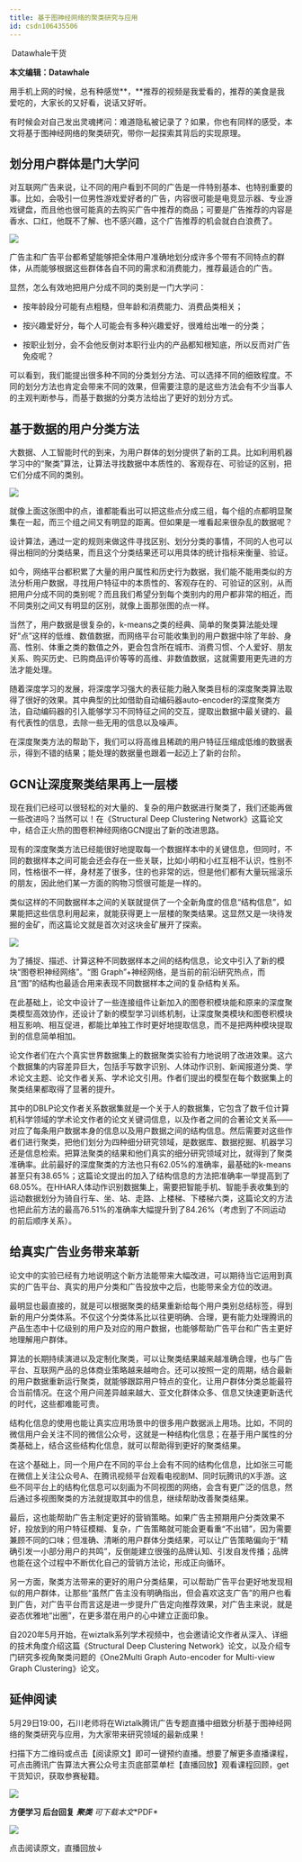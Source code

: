 ```yaml
---
title: 基于图神经网络的聚类研究与应用
id: csdn106435506
---
```


 Datawhale干货 

**本文编辑：Datawhale**

用手机上网的时候，总有种感觉**，**推荐的视频是我爱看的，推荐的美食是我爱吃的，大家长的又好看，说话又好听。

有时候会对自己发出灵魂拷问：难道隐私被记录了？如果，你也有同样的感受，本文将基于图神经网络的聚类研究，带你一起探索其背后的实现原理。

## 划分用户群体是门大学问

对互联网广告来说，让不同的用户看到不同的广告是一件特别基本、也特别重要的事。比如，会吸引一位男性游戏爱好者的广告，内容很可能是电竞显示器、专业游戏键盘，而且他也很可能真的去购买广告中推荐的商品；可要是广告推荐的内容是香水、口红，他既不了解、也不感兴趣，这个广告推荐的机会就白白浪费了。

![](../img/907304e5591c905e1d387d675baa710a.png)

广告主和广告平台都希望能够把全体用户准确地划分成许多个带有不同特点的群体，从而能够根据这些群体各自不同的需求和消费能力，推荐最适合的广告。

显然，怎么有效地把用户分成不同的类别是一门大学问：

*   按年龄段分可能有点粗糙，但年龄和消费能力、消费品类相关；

*   按兴趣爱好分，每个人可能会有多种兴趣爱好，很难给出唯一的分类；

*   按职业划分，会不会他反倒对本职行业内的产品都知根知底，所以反而对广告免疫呢？

可以看到，我们能提出很多种不同的分类划分方法、可以选择不同的细致程度。不同的划分方法也肯定会带来不同的效果，但需要注意的是这些方法会有不少当事人的主观判断参与，而基于数据的分类方法给出了更好的划分方式。

## 基于数据的用户分类方法

大数据、人工智能时代的到来，为用户群体的划分提供了新的工具。比如利用机器学习中的“聚类”算法，让算法寻找数据中本质性的、客观存在、可验证的区别，把它们分成不同的类别。

![](../img/95f2abb0c84135dbcf6019cac335ef0a.png)

就像上面这张图中的点，谁都能看出可以把这些点分成三组，每个组的点都明显聚集在一起，而三个组之间又有明显的距离。但如果是一堆看起来很杂乱的数据呢？

设计算法，通过一定的规则来做这件寻找区别、划分分类的事情，不同的人也可以得出相同的分类结果，而且这个分类结果还可以用具体的统计指标来衡量、验证。

如今，网络平台都积累了大量的用户属性和历史行为数据，我们能不能用类似的方法分析用户数据，寻找用户特征中的本质性的、客观存在的、可验证的区别，从而把用户分成不同的类别呢？而且我们希望分到每个类别内的用户都非常的相近，而不同类别之间又有明显的区别，就像上面那张图的点一样。

当然了，用户数据是很复杂的，k-means之类的经典、简单的聚类算法能处理好“点”这样的低维、数值数据，而网络平台可能收集到的用户数据中除了年龄、身高、性别、体重之类的数值之外，更会包含所在城市、消费习惯、个人爱好、朋友关系、购买历史、已购商品评价等等的高维、非数值数据，这就需要用更先进的方法才能处理。

随着深度学习的发展，将深度学习强大的表征能力融入聚类目标的深度聚类算法取得了很好的效果。其中典型的比如借助自动编码器auto-encoder的深度聚类方法，自动编码器的引入能够学习不同特征之间的交互，提取出数据中最关键的、最有代表性的信息，去除一些无用的信息以及噪声。

在深度聚类方法的帮助下，我们可以将高维且稀疏的用户特征压缩成低维的数据表示，得到不错的结果；能处理的数据量也跟着一起迈上了新的台阶。

## GCN让深度聚类结果再上一层楼

现在我们已经可以很轻松的对大量的、复杂的用户数据进行聚类了，我们还能再做一些改进吗？当然可以！在《Structural Deep Clustering Network》这篇论文中，结合正火热的图卷积神经网络GCN提出了新的改进思路。

现有的深度聚类方法已经能很好地提取每一个数据样本中的关键信息，但同时，不同的数据样本之间可能会还会存在一些关联，比如小明和小红互相不认识，性别不同，性格很不一样，身材差了很多，住的也非常的远，但是他们都有大量玩摇滚乐的朋友，因此他们某一方面的购物习惯很可能是一样的。

类似这样的不同数据样本之间的关联就提供了一个全新角度的信息“结构信息”，如果能把这些信息利用起来，就能获得更上一层楼的聚类结果。这显然又是一块待发掘的金矿，而这篇论文就是首次对这块金矿展开了探索。

![](../img/83493fa8b9f64717ab697c01faec200c.png)

为了捕捉、描述、计算这种不同数据样本之间的结构信息，论文中引入了新的模块“图卷积神经网络”。“图 Graph”+神经网络，是当前的前沿研究热点，而且“图”的结构也最适合用来表现不同数据样本之间的复杂结构关系。

在此基础上，论文中设计了一些连接组件让新加入的图卷积模块能和原来的深度聚类模型高效协作，还设计了新的模型学习训练机制，让深度聚类模块和图卷积模块相互影响、相互促进，都能比单独工作时更好地提取信息，而不是把两种模块提取到的信息简单相加。

论文作者们在六个真实世界数据集上的数据聚类实验有力地说明了改进效果。这六个数据集的内容差异巨大，包括手写数字识别、人体动作识别、新闻报道分类、学术论文主题、论文作者关系、学术论文引用。作者们提出的模型在每个数据集上的聚类结果都取得了显著的提升。

其中的DBLP论文作者关系数据集就是一个关于人的数据集，它包含了数千位计算机科学领域的学术论文作者的论文关键词信息，以及作者之间的合著论文关系—— 对应了每条用户数据本身的信息以及用户数据之间的结构信息。然后需要对这些作者们进行聚类，把他们划分为四种细分研究领域，是数据库、数据挖掘、机器学习还是信息检索。把算法聚类的结果和他们真实的细分研究领域对比，就得到了聚类准确率。此前最好的深度聚类的方法也只有62.05%的准确率，最基础的k-means甚至只有38.65%；这篇论文提出的加入了结构信息的方法把准确率一举提高到了68.05%。在HHAR人体动作识别数据集上，需要把智能手机、智能手表收集到的运动数据划分为骑自行车、坐、站、走路、上楼梯、下楼梯六类，这篇论文的方法也把此前方法的最高76.51%的准确率大幅提升到了84.26%（考虑到了不同运动的前后顺序关系）。

## 给真实广告业务带来革新

论文中的实验已经有力地说明这个新方法能带来大幅改进，可以期待当它运用到真实的广告平台、真实的用户分类和广告投放中之后，也能带来全方位的改进。

最明显也最直接的，就是可以根据聚类的结果重新给每个用户类别总结标签，得到新的用户分类体系。不仅这个分类体系比以往更明确、合理，更有能力处理腾讯的产品生态中十亿级别的用户及对应的用户数据，也能够帮助广告平台和广告主更好地理解用户群体。

算法的长期持续演进以及定制化聚类，可以让聚类结果越来越准确合理，也与广告平台、互联网产品的总体商业策略越来越吻合。还可以按照一定的周期，结合最新的用户数据重新运行聚类，就能够跟踪用户特点的变化，让用户群体分类总能最符合当前情况。在这个用户间差异越来越大、亚文化群体众多、信息又快速更新迭代的时代，这些都难能可贵。

结构化信息的使用也能让真实应用场景中的很多用户数据派上用场。比如，不同的微信用户会关注不同的微信公众号，这就是一种结构化信息；在基于用户属性的分类基础上，结合这些结构化信息，就可以帮助得到更好的聚类结果。

在这个基础上，同一个用户在不同的平台上会有不同的结构化信息，比如张三可能在微信上关注公众号A、在腾讯视频平台观看电视剧M、同时玩腾讯的X手游。这些不同平台上的结构化信息可以刻画为不同视图的网络，会含有更广泛的信息，然后通过多视图聚类的方法就提取其中的信息，继续帮助改善聚类结果。

最后，这也能帮助广告主制定更好的营销策略。如果广告主预期用户分类效果不好，投放到的用户特征模糊、复杂，广告策略就可能会更看重“不出错”，因为需要兼顾不同的口味；但准确、清晰的用户群体分类结果，可以让广告策略偏向于“精确引发一小部分用户的共鸣”，反倒能建立很强的品牌认知、引发自发传播；品牌也能在这个过程中不断优化自己的营销方法论，形成正向循环。

另一方面，聚类方法带来的更好的用户分类结果，可以帮助广告平台更好地发现相似的用户群体，让那些“虽然广告主没有明确指出，但会喜欢这支广告”的用户也看到广告，对广告平台而言这是进一步提升广告定向推荐效果，对广告主来说，就是姿态优雅地“出圈”，在更多潜在用户的心中建立正面印象。

自2020年5月开始，在wiztalk系列学术视频中，也会邀请论文作者从深入、详细的技术角度介绍这篇《Structural Deep Clustering Network》论文，以及介绍专门研究多视角聚类问题的《One2Multi Graph Auto-encoder for Multi-view Graph Clustering》论文。

## 延伸阅读

5月29日19:00，石川老师将在Wiztalk腾讯广告专题直播中细致分析基于图神经网络的聚类研究与应用，为大家带来研究领域的最新成果！

扫描下方二维码或点击【阅读原文】即可一键预约直播。想要了解更多直播课程，可点击腾讯广告算法大赛公众号主页底部菜单栏【直播回放】观看课程回顾，get干货知识，获取参赛秘籍。

![](../img/c4d1fc3c8f35062f8c4c6f70b1096ae2.png)

**方便学习 后台回复** ***聚类** 可**下载本文**PDF*

![](../img/ac1260bd6d55ebcd4401293b8b1ef5ff.png)

点击阅读原文，直播回放↓